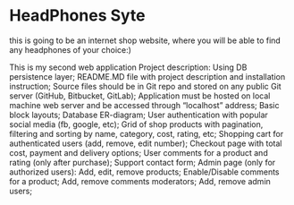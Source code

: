 # HeadPhones Syte

this is going to be an internet shop website, where you will be able to find any headphones of your choice:)

This is my second web application
Project description:
Using DB persistence layer;
README.MD file with project description and installation instruction;
Source files should be in Git repo and stored on any public Git server (GitHub, Bitbucket, GitLab);
Application must be hosted on local machine web server and be accessed through “localhost” address;
Basic block layouts;
Database ER-diagram;
User authentication with popular social media (fb, google, etc);
Grid of shop products with pagination, filtering and sorting by name, category, cost, rating, etc;
Shopping cart for authenticated users (add, remove, edit number);
Checkout page with total cost, payment and delivery options;
User comments for a product and rating (only after purchase);
Support contact form;
Admin page (only for authorized users):
Add, edit, remove products;
Enable/Disable comments for a product;
Add, remove comments moderators;
Add, remove admin users;
